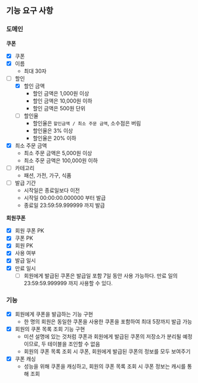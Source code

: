 ## 기능 요구 사항

### 도메인

**쿠폰**

- [x] 쿠폰
- [x] 이름
    - 최대 30자
- [ ] 할인
    - [x] 할인 금액
        - 할인 금액은 1,000원 이상
        - 할인 금액은 10,000원 이하
        - 할인 금액은 500원 단위
    - [ ] 할인율
        - 할인율은 `할인금액 / 최소 주문 금액`, 소수점은 버림
        - 할인율은 3% 이상
        - 할인율은 20% 이하
- [x] 최소 주문 금액
    - 최소 주문 금액은 5,000원 이상
    - 최소 주문 금액은 100,000원 이하
- [ ] 카테고리
    - 패션, 가전, 가구, 식품
- [ ] 발급 기간
    - 시작일은 종료일보다 이전
    - 시작일 00:00:00.000000 부터 발급
    - 종료일 23:59:59.999999 까지 발급

**회원쿠폰**

- [x] 회원 쿠폰 PK
- [x] 쿠폰 PK
- [x] 회원 PK
- [x] 사용 여부
- [x] 발급 일시
- [x] 만료 일시
    - [ ] 회원에게 발급된 쿠폰은 발급일 포함 7일 동안 사용 가능하다. 만료 일의 23:59:59.999999 까지 사용할 수 있다.

### 기능

- [x] 회원에게 쿠폰을 발급하는 기능 구현
    - 한 명의 회원은 동일한 쿠폰을 사용한 쿠폰을 포함하여 최대 5장까지 발급 가능
- [x] 회원의 쿠폰 목록 조회 기능 구현
    - 미션 설명에 있는 것처럼 쿠폰과 회원에게 발급된 쿠폰의 저장소가 분리될 예정이므로, 두 테이블을 조인할 수 없음
    - 회원의 쿠폰 목록 조회 시 쿠폰, 회원에게 발급된 쿠폰의 정보를 모두 보여주기
- [x] 쿠폰 캐싱
    - 성능을 위해 쿠폰을 캐싱하고, 회원의 쿠폰 목록 조회 시 쿠폰 정보는 캐시를 통해 조회

